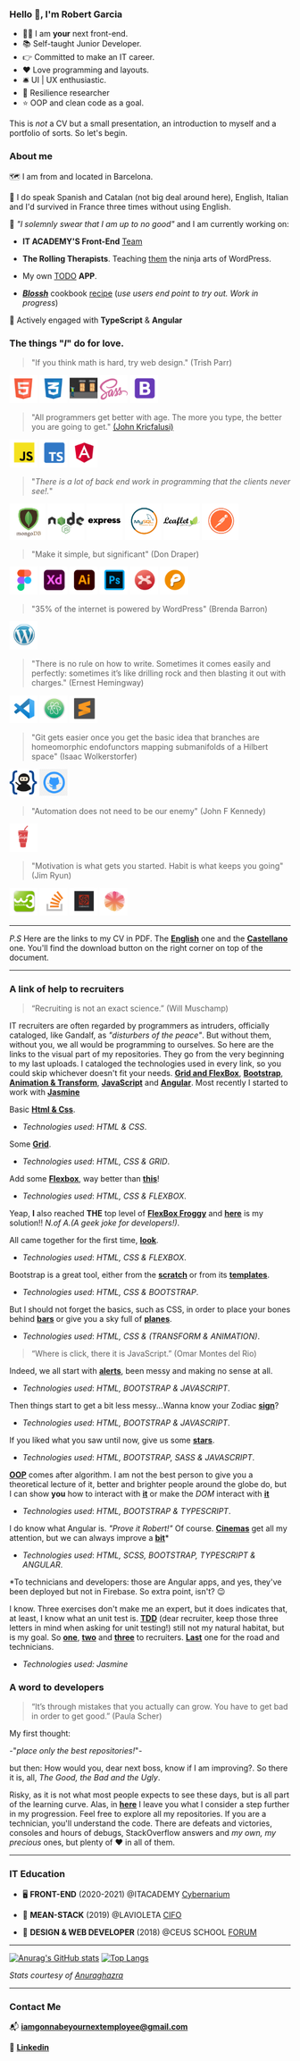 ### Hello :wave:, I'm Robert Garcia

  * :technologist: I am **your** next front-end.
  * :books: Self-taught Junior Developer.
  * :point_right: Committed to make an IT career.
  * :heart: Love programming and layouts.
  * :bellhop_bell: UI | UX enthusiastic.
  * :goggles: Resilience researcher
  *  :star: OOP and clean code as a goal.


This is *not* a CV but a small presentation, an introduction to myself and a portfolio of sorts. So let's begin.

### About me

:world_map: I am from and located in Barcelona.

:loudspeaker: I do speak Spanish and Catalan (not big deal around here), English, Italian and I'd survived in France three times without using English.

:construction:  *"I solemnly swear that I am up to no good"* and I am currently working on:

  * **IT ACADEMY'S Front-End** [Team](https://github.com/it-academyproject/ITProject-ERP-Frontend)

  * **The Rolling Therapists**. Teaching [them](https://therollingtherapists.com) the ninja arts of WordPress.

  * My own [TODO](https://bcnactivarepositorio.github.io/ngAgenda/) **APP**.

  * [___Blossh___](https://blossh.com) cookbook [recipe](https://proyecto-rob-y-dan.herokuapp.com/test/#/) (*use users end point to try out. Work in progress*)

:seedling: Actively engaged with **TypeScript** & **Angular**


### The things "*I*" do for love.

 > "If you think math is hard, try web design."
 >  (Trish Parr)

   <img src ="https://raw.githubusercontent.com/naranjito72/naranjito72/main/img/html.png" height="50">  <img src ="https://raw.githubusercontent.com/naranjito72/naranjito72/main/img/css.png" height="50">  <img src ="https://raw.githubusercontent.com/naranjito72/naranjito72/main/img/flexbox.png" height="50">       <img src ="https://raw.githubusercontent.com/naranjito72/naranjito72/main/img/sass.png" height="50">  <img src ="https://raw.githubusercontent.com/naranjito72/naranjito72/main/img/bootstrap.png" height="50">

> "All programmers get better with age. The more you type, the better you are going to get."
>  [(John Kricfalusi)](https://www.brainyquote.com/quotes/john_kricfalusi_367007)

   <img src ="https://raw.githubusercontent.com/naranjito72/naranjito72/main/img/js.png" height="50">    <img src ="https://raw.githubusercontent.com/naranjito72/naranjito72/main/img/typescript.png" height="50">   <img src ="https://raw.githubusercontent.com/naranjito72/naranjito72/main/img/angular.png" height="50">

> "*There is a lot of back end work in programming that the clients never see!.*"

   <img src ="https://raw.githubusercontent.com/naranjito72/naranjito72/main/img/mongodb.png" height="65" alt="MongoDb">    <img src ="https://raw.githubusercontent.com/naranjito72/naranjito72/main/img/node.png" height="65" alt="NodeJs">    <img src ="https://raw.githubusercontent.com/naranjito72/naranjito72/main/img/express.png" height="65" alt="Express">  <img src ="https://raw.githubusercontent.com/naranjito72/naranjito72/main/img/mysql.png" height="65" alt="MySQL">  <img src ="https://raw.githubusercontent.com/naranjito72/naranjito72/main/img/leaflet.png" height="65" alt="leaflet">    <img src ="https://raw.githubusercontent.com/naranjito72/naranjito72/main/img/postman.png" height="65" alt="postman">

> "Make it simple, but significant"
> (Don Draper)

<img src ="https://raw.githubusercontent.com/naranjito72/naranjito72/main/img/figma.png" height="50" alt="Figma">    <img src ="https://raw.githubusercontent.com/naranjito72/naranjito72/main/img/adobeXd.png" height="50" alt="AdobeXd">    <img src ="https://raw.githubusercontent.com/naranjito72/naranjito72/main/img/illustrator.png" height="50" alt="Illustrator"> <img src ="https://raw.githubusercontent.com/naranjito72/naranjito72/main/img/photoshop.png" height="50" alt="Photoshop">   <img src ="https://raw.githubusercontent.com/naranjito72/naranjito72/main/img/xmind.png" height="50" alt="Xmind">    <img src ="https://raw.githubusercontent.com/naranjito72/naranjito72/main/img/pencil.png" height="50" alt="pencil">    

> "35% of the internet is powered by WordPress"
> (Brenda Barron)

<img src ="https://raw.githubusercontent.com/naranjito72/naranjito72/main/img/wordpress.png" height="50" alt="WordPress">

> "There is no rule on how to write. Sometimes it comes easily and perfectly: sometimes it’s like drilling rock and then blasting it out with charges."
> (Ernest Hemingway)

<img src ="https://raw.githubusercontent.com/naranjito72/naranjito72/main/img/vsc.png" height="50" alt="Visual studio code">    <img src ="https://raw.githubusercontent.com/naranjito72/naranjito72/main/img/atom.png" height="50" alt="Atom">   <img src ="https://raw.githubusercontent.com/naranjito72/naranjito72/main/img/sublime.png" height="50" alt="Sublime">

> "Git gets easier once you get the basic idea that branches are homeomorphic endofunctors mapping submanifolds of a Hilbert space"
> (Isaac Wolkerstorfer)

<img src ="https://raw.githubusercontent.com/naranjito72/naranjito72/main/img/git.png" height="50" alt="Git">    <img src ="https://raw.githubusercontent.com/naranjito72/naranjito72/main/img/github.png" height="50" alt="GitHub">

> "Automation does not need to be our enemy"
> (John F Kennedy)

<img src ="https://raw.githubusercontent.com/naranjito72/naranjito72/main/img/gulp.png" height="50" alt="Gulp">

> "Motivation is what gets you started. Habit is what keeps you going"
> (Jim Ryun)

<img src ="https://raw.githubusercontent.com/naranjito72/naranjito72/main/img/w3schools.png" height="50" alt="w3schools">    <img src ="https://raw.githubusercontent.com/naranjito72/naranjito72/main/img/stackOverflow.png" height="50" alt="stackOverflow">    <img src ="https://raw.githubusercontent.com/naranjito72/naranjito72/main/img/codewars.png" height="50" alt="codewars">    <img src ="https://raw.githubusercontent.com/naranjito72/naranjito72/main/img/cssTrics.png" height="50" alt="cssTricks">

***
*P.S* Here are the links to my CV in PDF. The [**English**](https://github.com/naranjito72/naranjito72/blob/main/cvs/robert_En.pdf) one and the [**Castellano**](https://github.com/naranjito72/naranjito72/blob/main/cvs/robert_Sp.pdf) one. You'll find the download button on the right corner on top of the document.
***
### A link of help to recruiters

>“Recruiting is not an exact science.”
>(Will Muschamp)

IT recruiters are often regarded by programmers as intruders, officially cataloged, like Gandalf, as *"disturbers of the peace"*. But without them, without you, we all would be programming to ourselves. So here are the links to the visual part of my repositories. They go from the very beginning to my last uploads. I cataloged the technologies used in every link, so you could skip whichever doesn't fit your needs.
[**Grid and FlexBox**](#grid), [**Bootstrap**](#bootstrap), [**Animation & Transform**](#transform), [**JavaScript**](#javascript) and [**Angular**](#angular). Most recently I started to work with [**Jasmine**](#jasmine)

Basic [**Html & Css**](https://naranjito72.github.io/basicHtmlCss/).<a name="grid"></a>

  * *Technologies used*: *HTML & CSS*.

Some [**Grid**](https://bcnactivarepositorio.github.io/grid_3/).

  * *Technologies used*: *HTML, CSS & GRID*.

Add some [**Flexbox**](https://toursbyme.github.io/exercise_flex/), way better than [**this**](https://bcnactivarepositorio.github.io/mcBootstrap/)!

  * *Technologies used*: *HTML, CSS & FLEXBOX*.



Yeap, **I** also reached **THE** top level of [**FlexBox Froggy**](https://flexboxfroggy.com/) and [**here**](https://github.com/ToursByMe/level24_froggy) is my solution!!  *N.of A.(A geek joke for developers!)*.<a name="bootstrap"></a>

All came together for the first time, [**look**](https://toursbyme.github.io/spotify_exercise/).

  * *Technologies used*: *HTML, CSS & FLEXBOX*.

Bootstrap is a great tool, either from the [**scratch**](https://toursbyme.github.io/bootstrapPortfolio/#myServices) or from its [**templates**](https://bcnactivarepositorio.github.io/templateBootstrap/).<a name="transform"></a>

  * *Technologies used*: *HTML, CSS & BOOTSTRAP*.

But I should not forget the basics, such as CSS, in order to place your bones behind [**bars**](https://bcnactivarepositorio.github.io/itAcademySass/) or give you a sky full of [**planes**](https://toursbyme.github.io/planes/).

  * *Technologies used*: *HTML, CSS & (TRANSFORM & ANIMATION)*.<a name="javascript"></a>

>“Where is click, there it is JavaScript.”
>(Omar Montes del Rio)

Indeed, we all start with [**alerts**](https://toursbyme.github.io/basicJavaScriptBcnActiva/#), been messy and making no sense at all.

  * *Technologies used*: *HTML, BOOTSTRAP & JAVASCRIPT*.

Then things start to get a bit less messy...Wanna know your Zodiac [**sign**](https://bcnactivarepositorio.github.io/signOfStars/)?

  * *Technologies used*: *HTML, BOOTSTRAP & JAVASCRIPT*.

If you liked what you saw until now, give us some [**stars**](https://toursbyme.github.io/howManyHearts-/).

  * *Technologies used*: *HTML, BOOTSTRAP, SASS & JAVASCRIPT*.<a name="angular"></a>

[**OOP**](https://en.wikipedia.org/wiki/Object-oriented_programming) comes after algorithm. I am not the best person to give you a theoretical lecture of it, better and brighter people around the globe do, but I can show  **you** how  to interact with [**it**](https://bcnactivarepositorio.github.io/pooMidnight-theRaces/) or make the *DOM* interact with [**it**](https://bcnactivarepositorio.github.io/calendarioJavaScript/)

  * *Technologies used*: *HTML, BOOTSTRAP & TYPESCRIPT*.

I do know what Angular is. *"Prove it Robert!"* Of course. [**Cinemas**](https://naranjito72.github.io/hace-un-cine/movies) get all my attention, but we can always improve a [**bit**](https://bcnactivarepositorio.github.io/ngAgenda/)*

  * *Technologies used*: *HTML, SCSS, BOOTSTRAP, TYPESCRIPT & ANGULAR*.<a name="jasmine"></a>

*To technicians and developers: those are Angular apps, and yes, they've been deployed but not in Firebase. So extra point, isn't? :wink:

I know. Three exercises don't make me an expert, but it does indicates that, at least, I know what an unit test is. [**TDD**](https://en.wikipedia.org/wiki/Test-driven_development) (dear recruiter, keep those three letters in mind when asking for unit testing!) still not my natural habitat, but is my goal. So [**one**](https://naranjito72.github.io/jasmineTest/), [**two**](https://naranjito72.github.io/jasmineThree/) and [**three**](https://naranjito72.github.io/jasmineFour/) to recruiters. [**Last**](https://github.com/naranjito72/jasmineTestFour) one for the road and technicians.

  * *Technologies used:* *Jasmine*

### A word to developers

>“It’s through mistakes that you actually can grow. You have to get bad in order to get good.”
>(Paula Scher)

My first thought:

-"*place only the best repositories!*"-

but then: How would you, dear next boss, know if I am improving?. So there it is, all, *The Good, the Bad and the Ugly*.

Risky, as it is not what most people expects to see these days, but is all part of the learning curve. Alas, in [**here**](https://github.com/bcnActivaRepositorio) I leave you what I consider a step further in my progression. Feel free to explore all my repositories. If you are a technician, you'll understand the code. There are defeats and victories, consoles and hours of debugs, StackOverflow answers and *my own, my precious* ones, but plenty of :heart: in all of them.

***

### IT Education

 * :desktop_computer: **FRONT-END** (2020-2021)
  @ITACADEMY [Cybernarium](https://cibernarium.barcelonactiva.cat/web/guest/ficha-actividad?activityId=1053827)

 * :dart: **MEAN-STACK** (2019)
  @LAVIOLETA [CIFO](https://serveiocupacio.gencat.cat/es/soc/centres-dinnovacio-i-formacio-ocupacional-cifo/CIFO-de-Barcelona-La-Violeta/Oferta-formativa/index.html)

  * :floppy_disk: **DESIGN & WEB DEVELOPER** (2018)
  @CEUS SCHOOL [FORUM](http://www.academiaceus.com/centres/forum)

***

  [![Anurag's GitHub stats](https://github-readme-stats.vercel.app/api?username=naranjito72&hide_border=true)](https://github.com/anuraghazra/github-readme-stats)
  [![Top Langs](https://github-readme-stats.vercel.app/api/top-langs/?username=naranjito72&hide_border=true)](https://github.com/anuraghazra/github-readme-stats)

*Stats courtesy of* [*Anuraghazra*](https://github.com/anuraghazra/github-readme-stats)
***

### Contact Me

:mailbox_with_mail: **iamgonnabeyournextemployee@gmail.com**

:briefcase: [**Linkedin**](https://www.linkedin.com/in/theclick36/)


<!--
**naranjito72/naranjito72** is a ✨ _special_ ✨ repository because its `README.md` (this file) appears on your GitHub profile.
#### who I am

### what can I do

### where do I came from

### where I want to go

Here are some ideas to get you started:

- 🔭 I’m currently working on ...
- 🌱 I’m currently learning ...
- 👯 I’m looking to collaborate on ...
- 🤔 I’m looking for help with ...
- 💬 Ask me about ...
- 📫 How to reach me: ...
- 😄 Pronouns: ...
- ⚡ Fun fact: ...
-->
